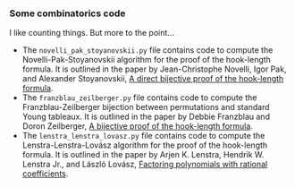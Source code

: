 ### Some combinatorics code
I like counting things. But more to the point...
* The `novelli_pak_stoyanovskii.py` file contains code to compute the Novelli-Pak-Stoyanovskii algorithm for the
    proof of the hook-length formula. It is outlined in the paper by Jean-Christophe Novelli, Igor Pak,
    and Alexander Stoyanovskii, [A direct bijective proof of the hook-length
    formula](https://www.math.ucla.edu/~pak/papers/bij.pdf).
* The `franzblau_zeilberger.py` file contains code to compute the Franzblau-Zeilberger bijection between
    permutations and standard Young tableaux. It is outlined in the paper by Debbie Franzblau and Doron Zeilberger,
    [A bijective proof of the hook-length formula](https://www.sciencedirect.com/science/article/abs/pii/0196677482900293).
* The `lenstra_lenstra_lovasz.py` file contains code to compute the Lenstra-Lenstra-Lovász algorithm for the
    proof of the hook-length formula. It is outlined in the paper by Arjen K. Lenstra, Hendrik W. Lenstra Jr.,
    and László Lovász,
    [Factoring polynomials with rational coefficients](https://en.wikipedia.org/wiki/Lenstra%E2%80%93Lenstra%E2%80%93Lov%C3%A1sz_lattice_basis_reduction_algorithm).
